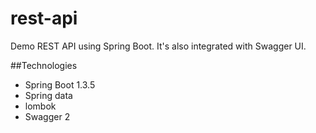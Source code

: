 # rest-api
Demo REST API using Spring Boot. It's also integrated with Swagger UI.

##Technologies
* Spring Boot 1.3.5
* Spring data
* lombok
* Swagger 2
